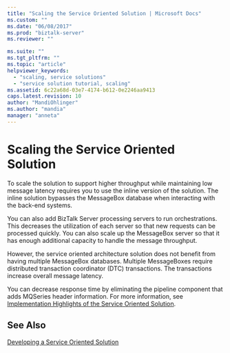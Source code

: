 ```yaml
---
title: "Scaling the Service Oriented Solution | Microsoft Docs"
ms.custom: ""
ms.date: "06/08/2017"
ms.prod: "biztalk-server"
ms.reviewer: ""

ms.suite: ""
ms.tgt_pltfrm: ""
ms.topic: "article"
helpviewer_keywords: 
  - "scaling, service solutions"
  - "service solution tutorial, scaling"
ms.assetid: 6c22a68d-03e7-4174-b612-0e2246aa9413
caps.latest.revision: 10
author: "MandiOhlinger"
ms.author: "mandia"
manager: "anneta"
---
```

# Scaling the Service Oriented Solution
To scale the solution to support higher throughput while maintaining low message latency requires you to use the inline version of the solution. The inline solution bypasses the MessageBox database when interacting with the back-end systems.  
  
 You can also add BizTalk Server processing servers to run orchestrations. This decreases the utilization of each server so that new requests can be processed quickly. You can also scale up the MessageBox server so that it has enough additional capacity to handle the message throughput.  
  
 However, the service oriented architecture solution does not benefit from having multiple MessageBox databases. Multiple MessageBoxes require distributed transaction coordinator (DTC) transactions. The transactions increase overall message latency.  
  
 You can decrease response time by eliminating the pipeline component that adds MQSeries header information. For more information, see [Implementation Highlights of the Service Oriented Solution](../core/implementation-highlights-of-the-service-oriented-solution.md).  
  
## See Also  
 [Developing a Service Oriented Solution](../core/developing-a-service-oriented-solution.md)
